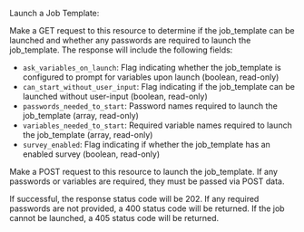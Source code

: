 Launch a Job Template:

Make a GET request to this resource to determine if the job_template can be
launched and whether any passwords are required to launch the job_template.
The response will include the following fields:

* `ask_variables_on_launch`: Flag indicating whether the job_template is
  configured to prompt for variables upon launch (boolean, read-only)
* `can_start_without_user_input`: Flag indicating if the job_template can be
  launched without user-input (boolean, read-only)
* `passwords_needed_to_start`: Password names required to launch the
  job_template (array, read-only)
* `variables_needed_to_start`: Required variable names required to launch the
  job_template (array, read-only)
* `survey_enabled`: Flag indicating if whether the job_template has an enabled
  survey (boolean, read-only)

Make a POST request to this resource to launch the job_template.  If any
passwords or variables are required, they must be passed via POST data.

If successful, the response status code will be 202.  If any required passwords
are not provided, a 400 status code will be returned.  If the job cannot be
launched, a 405 status code will be returned.
